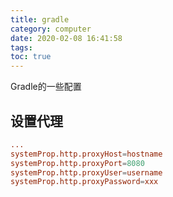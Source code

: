 ```yaml
---
title: gradle
category: computer
date: 2020-02-08 16:41:58
tags:
toc: true
---
```


Gradle的一些配置

<!-- more -->

## 设置代理

```conf gradle.properties
...
systemProp.http.proxyHost=hostname
systemProp.http.proxyPort=8080
systemProp.http.proxyUser=username
systemProp.http.proxyPassword=xxx
```
